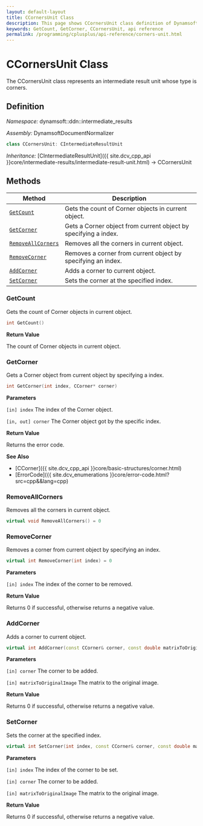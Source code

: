 ```yaml
---
layout: default-layout
title: CCornersUnit Class
description: This page shows CCornersUnit class definition of Dynamsoft Document Normalizer SDK C++ Edition.
keywords: GetCount, GetCorner, CCornersUnit, api reference
permalink: /programming/cplusplus/api-reference/corners-unit.html
---
```


# CCornersUnit Class

The CCornersUnit class represents an intermediate result unit whose type is corners.

## Definition

*Namespace:* dynamsoft::ddn::intermediate_results

*Assembly:* DynamsoftDocumentNormalizer

```cpp
class CCornersUnit: CIntermediateResultUnit
```

*Inheritance:* [CIntermediateResultUnit]({{ site.dcv_cpp_api }}core/intermediate-results/intermediate-result-unit.html) -> CCornersUnit

## Methods

| Method | Description |
|--------|-------------|
| [`GetCount`](#getcount) | Gets the count of Corner objects in current object.|
| [`GetCorner`](#getcorner) | Gets a Corner object from current object by specifying a index. |
| [`RemoveAllCorners`](#removeallcorners) | Removes all the corners in current object. |
| [`RemoveCorner`](#removecorner) | Removes a corner from current object by specifying an index. |
| [`AddCorner`](#addcorner) | Adds a corner to current object. |
| [`SetCorner`](#setcorner) | Sets the corner at the specified index. |

### GetCount

Gets the count of Corner objects in current object.

```cpp
int GetCount() 
```

**Return Value**

The count of Corner objects in current object.

### GetCorner

Gets a Corner object from current object by specifying a index.

```cpp
int GetCorner(int index, CCorner* corner)
```

**Parameters**

`[in] index` The index of the Corner object.

`[in, out] corner` The Corner object got by the specific index.

**Return Value**

Returns the error code.

**See Also**

* [CCorner]({{ site.dcv_cpp_api }}core/basic-structures/corner.html)
* [ErrorCode]({{ site.dcv_enumerations }}core/error-code.html?src=cpp&&lang=cpp)

### RemoveAllCorners

Removes all the corners in current object.

```cpp
virtual void RemoveAllCorners() = 0
```

### RemoveCorner

Removes a corner from current object by specifying an index.

```cpp
virtual int RemoveCorner(int index) = 0
```

**Parameters**

`[in] index` The index of the corner to be removed.

**Return Value**

Returns 0 if successful, otherwise returns a negative value.

### AddCorner

Adds a corner to current object.

```cpp
virtual int AddCorner(const CCorner& corner, const double matrixToOriginalImage[9] =  IDENTITY_MATRIX) = 0
```

**Parameters**

`[in] corner` The corner to be added.

`[in] matrixToOriginalImage` The matrix to the original image.

**Return Value**

Returns 0 if successful, otherwise returns a negative value.

### SetCorner

Sets the corner at the specified index.

```cpp
virtual int SetCorner(int index, const CCorner& corner, const double matrixToOriginalImage[9] =  IDENTITY_MATRIX) = 0;
```

**Parameters**

`[in] index` The index of the corner to be set.

`[in] corner` The corner to be added.

`[in] matrixToOriginalImage` The matrix to the original image.

**Return Value**

Returns 0 if successful, otherwise returns a negative value.
